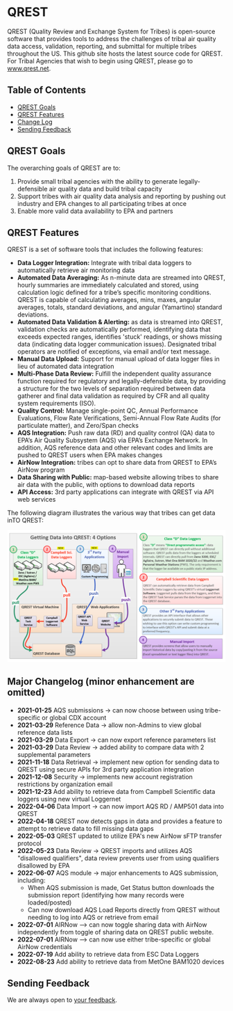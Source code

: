 # QREST

QREST (Quality Review and Exchange System for Tribes) is open-source software that provides tools to address the challenges of tribal air quality data access, validation, reporting, and submittal for multiple tribes throughout the US. This github site hosts the latest source code for QREST. For Tribal Agencies that wish to begin using QREST, please go to www.qrest.net. 

## Table of Contents

- [QREST Goals](#qrest-goals)
- [QREST Features](#qrest-features)
- [Change Log](#Changelog)
- [Sending Feedback](#sending-feedback)



## QREST Goals

The overarching goals of QREST are to:
1. Provide small tribal agencies with the ability to generate legally-defensible air quality data and build tribal capacity
2. Support tribes with air quality data analysis and reporting by pushing out industry and EPA changes to all participating tribes at once 
3. Enable more valid data availability to EPA and partners

## QREST Features

QREST is a set of software tools that includes the following features:
-	**Data Logger Integration:** Integrate with tribal data loggers to automatically retrieve air monitoring data
-	**Automated Data Averaging:** As n-minute data are streamed into QREST, hourly summaries are immediately calculated and stored, using calculation logic defined for a tribe’s specific monitoring conditions. QREST is capable of calculating averages, mins, maxes, angular averages, totals, standard deviations, and angular (Yamartino) standard deviations. 
-	**Automated Data Validation & Alerting:** as data is streamed into QREST, validation checks are automatically performed, identifying data that exceeds expected ranges, identifies 'stuck' readings, or shows missing data (indicating data logger communication issues). Designated tribal operators are notified of exceptions, via email and/or text message.  
-	**Manual Data Upload:** Support for manual upload of data logger files in lieu of automated data integration
-	**Multi-Phase Data Review:**  Fulfill the independent quality assurance function required for regulatory and legally-defensible data, by providing a structure for the two levels of separation required between data gatherer and final data validation as required by CFR and all quality system requirements (ISO). 
-	**Quality Control:** Manage single-point QC, Annual Performance Evaluations, Flow Rate Verifications, Semi-Annual Flow Rate Audits (for particulate matter), and Zero/Span checks
-	**AQS Integration:** Push raw data (RD) and quality control (QA) data to EPA’s Air Quality Subsystem (AQS) via EPA’s Exchange Network. In addition, AQS reference data and other relevant codes and limits are pushed to QREST users when EPA makes changes 
-	**AirNow Integration:** tribes can opt to share data from QREST to EPA’s AirNow program
-	**Data Sharing with Public:** map-based website allowing tribes to share air data with the public, with options to download data reports
- **API Access:** 3rd party applications can integrate with QREST via API web services

The following diagram illustrates the various way that tribes can get data inTO QREST: 

![ezcv logo](https://raw.githubusercontent.com/open-environment/QREST/master/QREST/Content/Images/GettingDataIntoQREST.png)


## Major Changelog (minor enhancement are omitted)

#### 
- **2021-01-25** AQS submissions -> can now choose between using tribe-specific or global CDX account
- **2021-03-29** Reference Data -> allow non-Admins to view global reference data lists
- **2021-03-29** Data Export -> can now export reference parameters list
- **2021-03-29** Data Review -> added ability to compare data with 2 supplemental parameters
- **2021-11-18** Data Retrieval -> implement new option for sending data to QREST using secure APIs for 3rd party application integration
- **2021-12-08** Security -> implements new account registration restrictions by organization email
- **2021-12-23** Add ability to retrieve data from Campbell Scientific data loggers using new virtual Loggernet 
- **2022-04-06** Data Import -> can now import AQS RD / AMP501 data into QREST
- **2022-04-18** QREST now detects gaps in data and provides a feature to attempt to retrieve data to fill missing data gaps
- **2022-05-03** QREST updated to utilize EPA's new AirNow sFTP transfer protocol
- **2022-05-23** Data Review -> QREST imports and utilizes AQS "disallowed qualifiers", data review prevents user from using qualifiers disallowed by EPA
- **2022-06-07** AQS module -> major enhancements to AQS submission, including: 
  - When AQS submission is made, Get Status button downloads the submission report (identifying how many records were loaded/posted)
  - Can now download AQS Load Reports directly from QREST without needing to log into AQS or retrieve from email   
- **2022-07-01** AIRNow --> can now toggle sharing data with AirNow independently from toggle of sharing data on QREST public website.
- **2022-07-01** AIRNow --> can now use either tribe-specific or global AirNow credentials
- **2022-07-19** Add ability to retrieve data from ESC Data Loggers
- **2022-08-23** Add ability to retrieve data from MetOne BAM1020 devices


## Sending Feedback
We are always open to [your feedback](https://github.com/open-environment/QREST/issues).

